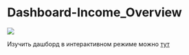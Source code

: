 # Dashboard-Income_Overview



<div class='tableauPlaceholder' id='viz1668686436861' style='position: relative'><noscript><a href='#'><img alt=' ' src='https:&#47;&#47;public.tableau.com&#47;static&#47;images&#47;Ko&#47;Kobzev_Income_Overview&#47;HW_2_1&#47;1_rss.png' style='border: none' /></a></noscript><object class='tableauViz'  style='display:none;'><param name='host_url' value='https%3A%2F%2Fpublic.tableau.com%2F' /> <param name='embed_code_version' value='3' /> <param name='site_root' value='' /><param name='name' value='Kobzev_Income_Overview&#47;HW_2_1' /><param name='tabs' value='no' /><param name='toolbar' value='yes' /><param name='static_image' value='https:&#47;&#47;public.tableau.com&#47;static&#47;images&#47;Ko&#47;Kobzev_Income_Overview&#47;HW_2_1&#47;1.png' /> <param name='animate_transition' value='yes' /><param name='display_static_image' value='yes' /><param name='display_spinner' value='yes' /><param name='display_overlay' value='yes' /><param name='display_count' value='yes' /><param name='language' value='en-US' /><param name='filter' value='publish=yes' /></object></div>                <script type='text/javascript'>                    var divElement = document.getElementById('viz1668686436861');                    var vizElement = divElement.getElementsByTagName('object')[0];                    vizElement.style.minWidth='1400px';vizElement.style.maxWidth='2200px';vizElement.style.width='100%';vizElement.style.minHeight='677px';vizElement.style.maxHeight='1227px';vizElement.style.height=(divElement.offsetWidth*0.75)+'px';                    var scriptElement = document.createElement('script');                    scriptElement.src = 'https://public.tableau.com/javascripts/api/viz_v1.js';                    vizElement.parentNode.insertBefore(scriptElement, vizElement);                </script>



Изучить дашборд в интерактивном режиме можно [тут](https://public.tableau.com/views/Kobzev_Income_Overview/HW_2_1?:language=en-US&publish=yes&:display_count=n&:origin=viz_share_link)
